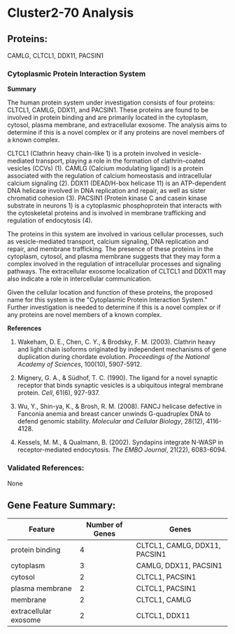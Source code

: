 # Cluster2-70 Analysis

## Proteins: 

CAMLG, CLTCL1, DDX11, PACSIN1

### Cytoplasmic Protein Interaction System

**Summary**

The human protein system under investigation consists of four proteins: CLTCL1, CAMLG, DDX11, and PACSIN1. These proteins are found to be involved in protein binding and are primarily located in the cytoplasm, cytosol, plasma membrane, and extracellular exosome. The analysis aims to determine if this is a novel complex or if any proteins are novel members of a known complex.

CLTCL1 (Clathrin heavy chain-like 1) is a protein involved in vesicle-mediated transport, playing a role in the formation of clathrin-coated vesicles (CCVs) (1). CAMLG (Calcium modulating ligand) is a protein associated with the regulation of calcium homeostasis and intracellular calcium signaling (2). DDX11 (DEAD/H-box helicase 11) is an ATP-dependent DNA helicase involved in DNA replication and repair, as well as sister chromatid cohesion (3). PACSIN1 (Protein kinase C and casein kinase substrate in neurons 1) is a cytoplasmic phosphoprotein that interacts with the cytoskeletal proteins and is involved in membrane trafficking and regulation of endocytosis (4).

The proteins in this system are involved in various cellular processes, such as vesicle-mediated transport, calcium signaling, DNA replication and repair, and membrane trafficking. The presence of these proteins in the cytoplasm, cytosol, and plasma membrane suggests that they may form a complex involved in the regulation of intracellular processes and signaling pathways. The extracellular exosome localization of CLTCL1 and DDX11 may also indicate a role in intercellular communication.

Given the cellular location and function of these proteins, the proposed name for this system is the "Cytoplasmic Protein Interaction System." Further investigation is needed to determine if this is a novel complex or if any proteins are novel members of a known complex.

**References**

1. Wakeham, D. E., Chen, C. Y., & Brodsky, F. M. (2003). Clathrin heavy and light chain isoforms originated by independent mechanisms of gene duplication during chordate evolution. *Proceedings of the National Academy of Sciences*, 100(10), 5907-5912.

2. Mignery, G. A., & Südhof, T. C. (1990). The ligand for a novel synaptic receptor that binds synaptic vesicles is a ubiquitous integral membrane protein. *Cell*, 61(6), 927-937.

3. Wu, Y., Shin-ya, K., & Brosh, R. M. (2008). FANCJ helicase defective in Fanconia anemia and breast cancer unwinds G-quadruplex DNA to defend genomic stability. *Molecular and Cellular Biology*, 28(12), 4116-4128.

4. Kessels, M. M., & Qualmann, B. (2002). Syndapins integrate N-WASP in receptor-mediated endocytosis. *The EMBO Journal*, 21(22), 6083-6094.

### Validated References: 

None





## Gene Feature Summary: 

| Feature | Number of Genes | Genes |
| --- | --- | --- |
| protein binding | 4 | CLTCL1, CAMLG, DDX11, PACSIN1 |
| cytoplasm | 3 | CAMLG, DDX11, PACSIN1 |
| cytosol | 2 | CLTCL1, PACSIN1 |
| plasma membrane | 2 | CLTCL1, PACSIN1 |
| membrane | 2 | CLTCL1, CAMLG |
| extracellular exosome | 2 | CLTCL1, DDX11 |

